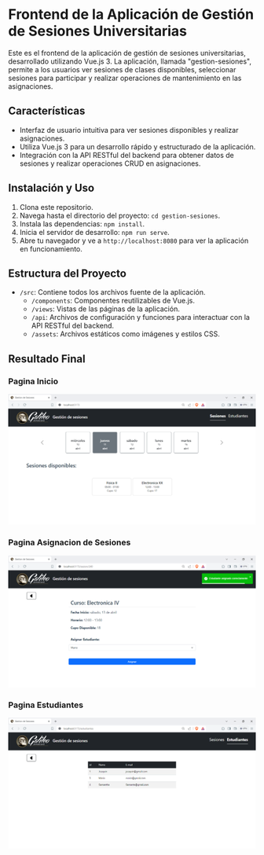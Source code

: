 # Frontend de la Aplicación de Gestión de Sesiones Universitarias

Este es el frontend de la aplicación de gestión de sesiones universitarias, desarrollado utilizando Vue.js 3. La aplicación, llamada "gestion-sesiones", permite a los usuarios ver sesiones de clases disponibles, seleccionar sesiones para participar y realizar operaciones de mantenimiento en las asignaciones.

## Características

- Interfaz de usuario intuitiva para ver sesiones disponibles y realizar asignaciones.
- Utiliza Vue.js 3 para un desarrollo rápido y estructurado de la aplicación.
- Integración con la API RESTful del backend para obtener datos de sesiones y realizar operaciones CRUD en asignaciones.

## Instalación y Uso

1. Clona este repositorio.
2. Navega hasta el directorio del proyecto: `cd gestion-sesiones`.
3. Instala las dependencias: `npm install`.
4. Inicia el servidor de desarrollo: `npm run serve`.
5. Abre tu navegador y ve a `http://localhost:8080` para ver la aplicación en funcionamiento.

## Estructura del Proyecto

- `/src`: Contiene todos los archivos fuente de la aplicación.
  - `/components`: Componentes reutilizables de Vue.js.
  - `/views`: Vistas de las páginas de la aplicación.
  - `/api`: Archivos de configuración y funciones para interactuar con la API RESTful del backend.
  - `/assets`: Archivos estáticos como imágenes y estilos CSS.

## Resultado Final
### Pagina Inicio
![Diseño aplicacion web](https://raw.githubusercontent.com/JAL0NS0/full-stack-developer-test/main/design/FrontEnd.PNG)

### Pagina Asignacion de Sesiones
![Diseño aplicacion web](https://raw.githubusercontent.com/JAL0NS0/full-stack-developer-test/main/design/FrontEndAsignacion.PNG)

### Pagina Estudiantes
![Diseño aplicacion web](https://raw.githubusercontent.com/JAL0NS0/full-stack-developer-test/main/design/FrontEndEstudiantes.PNG)
